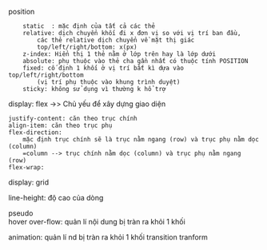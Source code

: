 position

        static  : mặc định của tất cả các thẻ
        relative: dịch chuyển khối đi x đơn vị so với vị trí ban đầu,
            các thẻ relative dịch chuyển về mặt thị giác
            top/left/right/bottom: x(px)
        z-index: Hiển thị 1 thẻ nằm ở lớp trên hay là lớp dưới   
        absolute: phụ thuộc vào thẻ cha gần nhất có thuộc tính POSITION
        fixed: cố định 1 khối ở vị trí bất kì dựa vào top/left/right/bottom
            (vị trí phụ thuộc vào khung trình duyệt)
        sticky: không sử dụng vì thường k hổ trợ
    

display: flex ->> Chủ yếu để xây dựng giao diện

    justify-content: căn theo trục chính
    align-item: căn theo trục phụ
    flex-direction:
        mặc định trục chính sẽ là trục nằm ngang (row) và trục phụ nằm dọc (column)
        =column --> trục chính nằm dọc (column) và trục phụ nằm ngang (row)
    flex-wrap:
    

display: grid

line-height: độ cao của dòng

pseudo  
    hover
    over-flow: quản lí nội dung bị tràn ra khỏi 1 khối



animation: quản lí nd bị tràn ra khỏi 1 khối
    transition
    tranform


